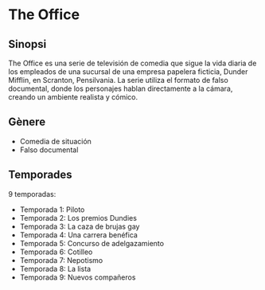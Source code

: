 # The Office

## Sinopsi
The Office es una serie de televisión de comedia que sigue la vida diaria de los empleados de una sucursal de una empresa papelera ficticia, Dunder Mifflin, en Scranton, Pensilvania. La serie utiliza el formato de falso documental, donde los personajes hablan directamente a la cámara, creando un ambiente realista y cómico.

## Gènere
- Comedia de situación
- Falso documental

## Temporades
9 temporadas:
- Temporada 1: Piloto
- Temporada 2: Los premios Dundies
- Temporada 3: La caza de brujas gay
- Temporada 4: Una carrera benéfica
- Temporada 5: Concurso de adelgazamiento
- Temporada 6: Cotilleo
- Temporada 7: Nepotismo
- Temporada 8: La lista
- Temporada 9: Nuevos compañeros